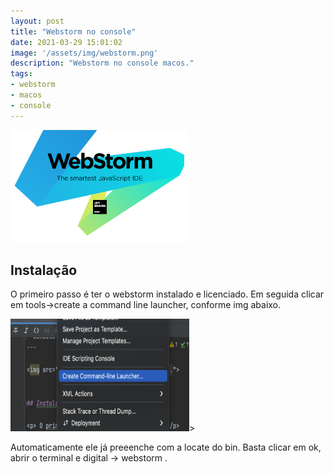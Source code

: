 ```yaml
---
layout: post
title: "Webstorm no console"
date: 2021-03-29 15:01:02
image: '/assets/img/webstorm.png'
description: "Webstorm no console macos."
tags:
- webstorm
- macos
- console
---
```


<img src="/assets/img/webstorm.png" style="width: 286px; height: 180px;">


## Instalação

<p> O primeiro passo é ter o webstorm instalado e licenciado.
Em seguida clicar em tools->create a command line launcher, conforme img abaixo.
</p>
<img src="/assets/img/tools-create comandline.png" style="width: 286px; height: 180px;">>

<p>Automaticamente ele já preeenche com a locate do bin.
Basta clicar em ok, abrir o terminal e digital -> webstorm .
</p>

